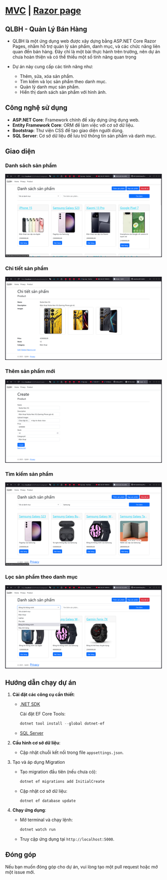 # [MVC](https://github.com/nhattVim/NET.QLBH/tree/mvc) | [Razor page](https://github.com/nhattVim/NET.QLBH/tree/razorpage)

## QLBH - Quản Lý Bán Hàng

-   QLBH là một ứng dụng web được xây dựng bằng ASP.NET Core Razor Pages, nhằm hỗ trợ quản lý sản phẩm, danh mục, và các chức năng liên quan đến bán hàng. Đây chỉ là một bài thực hành trên trường, nên dự án chưa hoàn thiện và có thể thiếu một số tính năng quan trọng

-   Dự án này cung cấp các tính năng như:

    -   Thêm, sửa, xóa sản phẩm.
    -   Tìm kiếm và lọc sản phẩm theo danh mục.
    -   Quản lý danh mục sản phẩm.
    -   Hiển thị danh sách sản phẩm với hình ảnh.

## Công nghệ sử dụng

-   **ASP.NET Core**: Framework chính để xây dựng ứng dụng web.
-   **Entity Framework Core**: ORM để làm việc với cơ sở dữ liệu.
-   **Bootstrap**: Thư viện CSS để tạo giao diện người dùng.
-   **SQL Server**: Cơ sở dữ liệu để lưu trữ thông tin sản phẩm và danh mục.

## Giao diện

### Danh sách sản phẩm

![](wwwroot/images/repo/1.png)

### Chi tiết sản phẩm

![](wwwroot/images/repo/2.png)

### Thêm sản phẩm mới

![](wwwroot/images/repo/3.png)

### Tìm kiếm sản phẩm

![](wwwroot/images/repo/4.png)

### Lọc sản phẩm theo danh mục

![](wwwroot/images/repo/5.png)

## Hướng dẫn chạy dự án

1.  **Cài đặt các công cụ cần thiết**:

    -   [.NET SDK](https://dotnet.microsoft.com/download)

        Cài đặt EF Core Tools:

        ```powershell
        dotnet tool install --global dotnet-ef
        ```

    -   [SQL Server](https://www.microsoft.com/en-us/sql-server/sql-server-downloads)

2.  **Cấu hình cơ sở dữ liệu**:

    -   Cập nhật chuỗi kết nối trong file `appsettings.json`.

3.  Tạo và áp dụng Migration

    -   Tạo migration đầu tiên (nếu chưa có):

        ```powershell
        dotnet ef migrations add InitialCreate
        ```

    -   Cập nhật cơ sở dữ liệu:

        ```
        dotnet ef database update
        ```

4.  **Chạy ứng dụng**:

    -   Mở terminal và chạy lệnh:
        ```bash
        dotnet watch run
        ```
    -   Truy cập ứng dụng tại `http://localhost:5000`.

## Đóng góp

Nếu bạn muốn đóng góp cho dự án, vui lòng tạo một pull request hoặc mở một issue mới.
